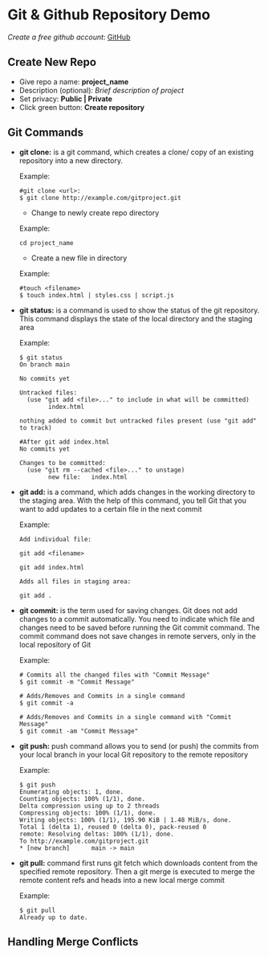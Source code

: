 # Git & Github Repository Demo
*Create a free github account*: [GitHub](https://github.com)

## Create New Repo
  - Give repo a name:  **project_name**
  - Description (optional): *Brief description of project*
  - Set privacy: **Public | Private**
  - Click green button: **Create repository**

## Git Commands
  - __git clone:__ is a git command, which creates a clone/    copy of an existing repository into a new directory.

    Example:
    ```
    #git clone <url>:
    $ git clone http://example.com/gitproject.git
    ```
  
    - Change to newly create repo directory

    Example:
    ```
    cd project_name
    ```

    - Create a new file in directory

    Example:
    ```
    #touch <filename>
    $ touch index.html | styles.css | script.js
    ```

  - __git status:__ is a command is used to show the status of the git repository. This command displays the state of the local directory and the staging area

      Example:
      ```
      $ git status
      On branch main

      No commits yet

      Untracked files:
        (use "git add <file>..." to include in what will be committed)
              index.html

      nothing added to commit but untracked files present (use "git add" to track)

      #After git add index.html
      No commits yet

      Changes to be committed:
        (use "git rm --cached <file>..." to unstage)
              new file:   index.html
      ```

  - __git add:__ is a command, which adds changes in the working directory to the staging area. With the help of this command, you tell Git that you want to add updates to a certain file in the next commit

    Example:
    ```
    Add individual file:

    git add <filename>

    git add index.html

    Adds all files in staging area:
    
    git add .
    ```

  - __git commit:__ is the term used for saving changes. Git does not add changes to a commit automatically. You need to indicate which file and changes need to be saved before running the Git commit command. The commit command does not save changes in remote servers, only in the local repository of Git

      Example:
      ```
      # Commits all the changed files with "Commit Message"
      $ git commit -m "Commit Message"

      # Adds/Removes and Commits in a single command
      $ git commit -a
      
      # Adds/Removes and Commits in a single command with "Commit Message"
      $ git commit -am "Commit Message"
      ```

  - __git push:__ push command allows you to send (or push) the commits from your local branch in your local Git repository to the remote repository

      Example:
      ```
      $ git push
      Enumerating objects: 1, done.
      Counting objects: 100% (1/1), done.
      Delta compression using up to 2 threads
      Compressing objects: 100% (1/1), done.
      Writing objects: 100% (1/1), 195.90 KiB | 1.48 MiB/s, done.
      Total 1 (delta 1), reused 0 (delta 0), pack-reused 0      
      remote: Resolving deltas: 100% (1/1), done.
      To http://example.com/gitproject.git
      * [new branch]      main -> main
      ```

  - __git pull:__ command first runs git fetch which downloads content from the specified remote repository. Then a git merge is executed to merge the remote content refs and heads into a new local merge commit

    Example:
    ```
    $ git pull
    Already up to date.
    ```

## Handling Merge Conflicts